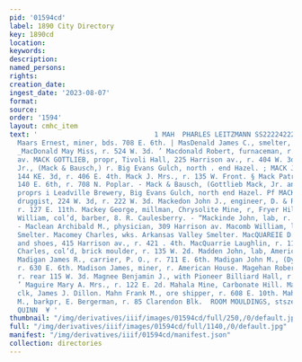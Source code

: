 ```yaml
---
pid: '01594cd'
label: 1890 City Directory
key: 1890cd
location: 
keywords: 
description: 
named_persons: 
rights: 
creation_date: 
ingest_date: '2023-08-07'
format: 
source: 
order: '1594'
layout: cmhc_item
text: '                             1 MAH  PHARLES LEITZMANN SS22224222 caxzzsces,     Y
  Maars Ernest, miner, bds. 708 E. 6th. | MasDenald James C., smelter, r. 223 W. 5th.
  _MacDonald May Miss, r. 524 W. 3d. ’ Macdonald Robert, furnaceman, r. 153 S. Toledo
  av. MACK GOTTLIEB, propr, Tivoli Hall, 225 Harrison av., r. 404 W. 3d. e Mack Gottlieb,
  Jr., (Mack & Bausch,) r. Big Evans Gulch, north . end Hazel. ; MACK JOHN M., saloon,
  144 KE. 3d, r. 406 E. 4th. Mack J. Mrs., r. 135 W. Front. § Mack Patrick, confectionery,
  140 E. 6th, r. 708 N. Poplar. - Mack & Bausch, (Gottlieb Mack, Jr. and Jacob Bausch,)
  proprs i Leadville Brewery, Big Evans Gulch, north end Hazel. Pf MACKE FRED. J.,
  druggist, 224 W. 3d, r. 222 W. 3d. Mackedon John J., engineer, D. & R. G. R. R.,
  r. 127 E. 11th. Mackey George, millman, Chrysolite Mine, r, Fryer Hill. i Mackey
  William, col’d, barber, 8. R. Caulesberry. - “Mackinde John, lab, r. 211 W. Front.
  - Maclean Archibald M., physician, 309 Harrison av. Macomb William, lab, American
  Smelter. Macomey Charles, wks. Arkansas Valley Smelter. MacQUAREIE D. B., boots
  and shoes, 415 Harrison av., r. 421 . 4th. MacQuarrie Laughlin, r. 113 Oak. Madden
  Charles, col’d, brick moulder, r. 135 W. 2d. Madden John, lab, American Smelter.
  Madigan James R., carrier, P. O., r. 711 E. 6th. Madigan John M., (Dye & Madigan,)
  r. 630 E. 6th. Madison James, miner, r. American House. Magehan Robert J., miner,
  r. rear 115 W. 3d. Magnee Benjamin J., with Pioneer Billiard Hall, r. 609 N. Pine.
  ’ Maguire Mary A. Mrs., r. 122 E. 2d. Mahala Mine, Carbonate Hill. Maher Patrick,
  clk, James J. Dillon. Mahn Frank M., ore shipper, r. 608 E. 10th. Mahon Patrick
  M., barkpr, E. Bergerman, r. 85 Clarendon Blk.  ROOM MOULDINGS, stszer""" J, J.
  QUINN  ¥ '
thumbnail: "/img/derivatives/iiif/images/01594cd/full/250,/0/default.jpg"
full: "/img/derivatives/iiif/images/01594cd/full/1140,/0/default.jpg"
manifest: "/img/derivatives/iiif/01594cd/manifest.json"
collection: directories
---
```

